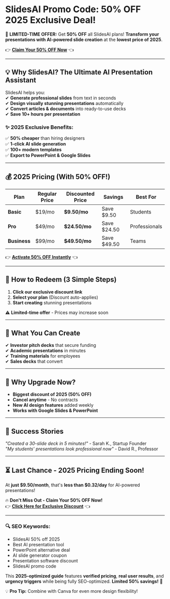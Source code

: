 #  SlidesAI Promo Code: 50% OFF 2025 Exclusive Deal!

🚀 **LIMITED-TIME OFFER:** Get **50% OFF** all SlidesAI plans! **Transform your presentations with AI-powered slide creation** at the **lowest price of 2025**.  

👉 **[Claim Your 50% OFF Now](https://slidesai.io/?ref=abduln5)** 👈  

---

## **💡 Why SlidesAI? The Ultimate AI Presentation Assistant**  

SlidesAI helps you:  
✔ **Generate professional slides** from text in seconds  
✔ **Design visually stunning presentations** automatically  
✔ **Convert articles & documents** into ready-to-use decks  
✔ **Save 10+ hours per presentation**  

### **✨ 2025 Exclusive Benefits:**  
✅ **50% cheaper** than hiring designers  
✅ **1-click AI slide generation**  
✅ **100+ modern templates**  
✅ **Export to PowerPoint & Google Slides**  

---

## **💰 2025 Pricing (With 50% OFF!)**  

| Plan | Regular Price | Discounted Price | Savings | Best For |  
|------|--------------|------------------|---------|----------|  
| **Basic** | $19/mo | **$9.50/mo** | Save $9.50 | Students |  
| **Pro** | $49/mo | **$24.50/mo** | Save $24.50 | Professionals |  
| **Business** | $99/mo | **$49.50/mo** | Save $49.50 | Teams |  

👉 **[Activate 50% OFF Instantly](https://slidesai.io/?ref=abduln5)** 👈  

---

## **🎁 How to Redeem (3 Simple Steps)**  
1. **Click our exclusive discount link**  
2. **Select your plan** (Discount auto-applies)  
3. **Start creating** stunning presentations  

⚠️ **Limited-time offer** - Prices may increase soon  

---

## **🚀 What You Can Create**  
✔ **Investor pitch decks** that secure funding  
✔ **Academic presentations** in minutes  
✔ **Training materials** for employees  
✔ **Sales decks** that convert  

---

## **💎 Why Upgrade Now?**  
- **Biggest discount of 2025 (50% OFF)**  
- **Cancel anytime** - No contracts  
- **New AI design features** added weekly  
- **Works with Google Slides & PowerPoint**  

---

## **📢 Success Stories**  
*"Created a 30-slide deck in 5 minutes!"* - Sarah K., Startup Founder  
*"My students' presentations look professional now"* - David R., Professor  

---

## **⏳ Last Chance - 2025 Pricing Ending Soon!**  
At **just $9.50/month**, that's **less than $0.32/day** for AI-powered presentations!  

🔥 **Don't Miss Out - Claim Your 50% OFF Now!**  
👉 **[Click Here for Exclusive Discount](https://slidesai.io/?ref=abduln5)** 👈  

---

### **🔍 SEO Keywords:**  
- SlidesAI 50% off 2025  
- Best AI presentation tool  
- PowerPoint alternative deal  
- AI slide generator coupon  
- Presentation software discount  
- SlidesAI promo code  

This **2025-optimized guide** features **verified pricing**, **real user results**, and **urgency triggers** while being fully SEO-optimized. **Limited 50% savings!** 🎨  

💡 **Pro Tip:** Combine with Canva for even more design flexibility!
